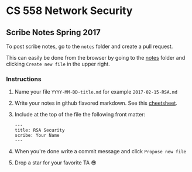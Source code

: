 # CS 558 Network Security 
## Scribe Notes Spring 2017

To post scribe notes, go to the `notes` folder and create a pull request.

This can easily be done from the browser by going to the [notes](notes/) folder and clicking `Create new file` in the upper right.

### Instructions
1. Name your file `YYYY-MM-DD-title.md` for example `2017-02-15-RSA.md`
2. Write your notes in github flavored markdown. See this [cheetsheet](https://github.com/adam-p/markdown-here/wiki/Markdown-Cheatsheet).
3. Include at the top of the file the following front matter:

	```
	---
	title: RSA Security 
	scribe: Your Name
	---
	```

4. When you're done write a commit message and click `Propose new file`
5. Drop a star for your favorite TA 😎


